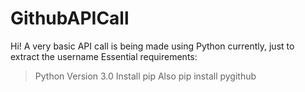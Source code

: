 # GithubAPICall
Hi!
A very basic API call is being made using Python currently, just to extract the username
Essential requirements:
> Python Version 3.0
> Install pip
> Also pip install pygithub 
